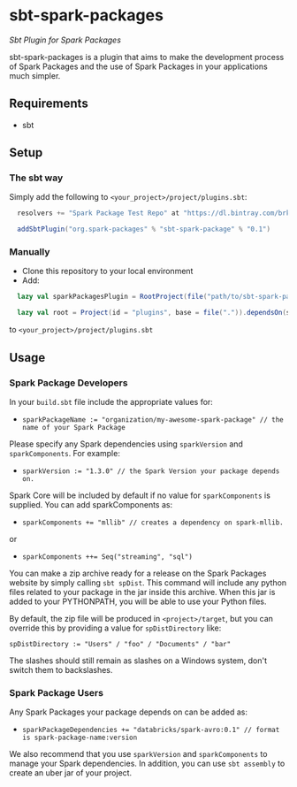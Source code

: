 sbt-spark-packages
==================

*Sbt Plugin for Spark Packages*

sbt-spark-packages is a plugin that aims to make the development process of Spark Packages and the use
 of Spark Packages in your applications much simpler.
 
Requirements
------------

* sbt

Setup
-----

### The sbt way

Simply add the following to `<your_project>/project/plugins.sbt`:
```scala
  resolvers += "Spark Package Test Repo" at "https://dl.bintray.com/brkyvz/maven"

  addSbtPlugin("org.spark-packages" % "sbt-spark-package" % "0.1")
```

### Manually

* Clone this repository to your local environment
* Add:
```scala
  lazy val sparkPackagesPlugin = RootProject(file("path/to/sbt-spark-packages/repo"))

  lazy val root = Project(id = "plugins", base = file(".")).dependsOn(sparkPackagesPlugin)
```
to `<your_project>/project/plugins.sbt`

Usage
-----

### Spark Package Developers

In your `build.sbt` file include the appropriate values for:

 * `sparkPackageName := "organization/my-awesome-spark-package" // the name of your Spark Package`
 
Please specify any Spark dependencies using `sparkVersion` and `sparkComponents`. For example:

 * `sparkVersion := "1.3.0" // the Spark Version your package depends on.`

 Spark Core will be included by default if no value for `sparkComponents` is supplied. You can add sparkComponents as:

 * `sparkComponents += "mllib" // creates a dependency on spark-mllib.`

 or

 * `sparkComponents ++= Seq("streaming", "sql")`
 
You can make a zip archive ready for a release on the Spark Packages website by simply calling
`sbt spDist`. This command will include any python files related to your package in the
 jar inside this archive. When this jar is added to your PYTHONPATH, you will be able to use your
 Python files.

By default, the zip file will be produced in `<project>/target`, but you can 
override this by providing a value for `spDistDirectory` like:

`spDistDirectory := "Users" / "foo" / "Documents" / "bar"`

The slashes should still remain as slashes on a Windows system, don't switch them to backslashes.

### Spark Package Users

Any Spark Packages your package depends on can be added as:

 * `sparkPackageDependencies += "databricks/spark-avro:0.1" // format is spark-package-name:version`
 
We also recommend that you use `sparkVersion` and `sparkComponents` to manage your Spark dependencies.
In addition, you can use `sbt assembly` to create an uber jar of your project.
